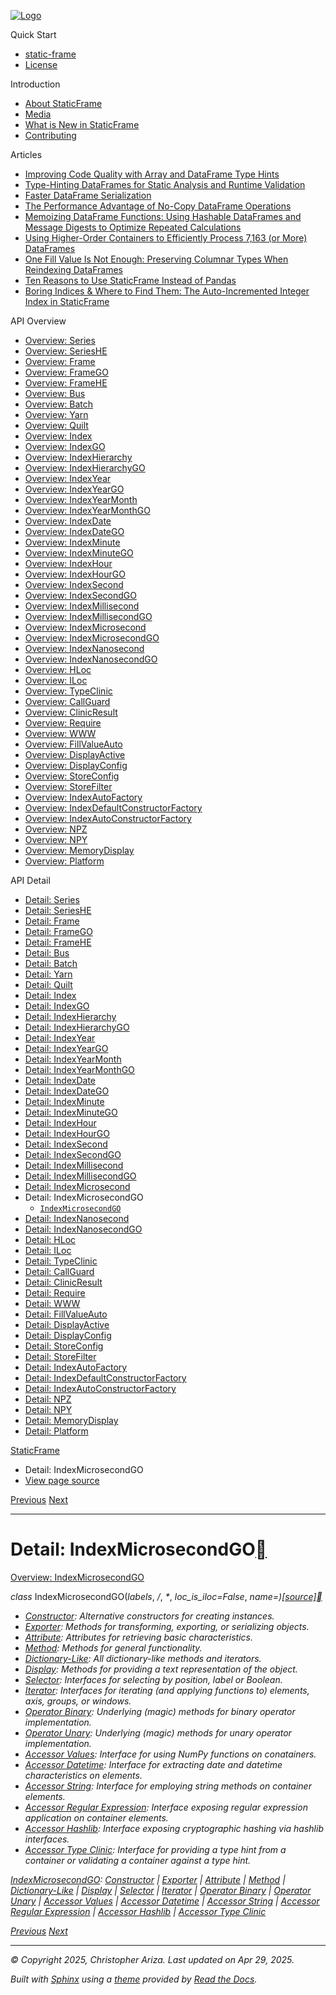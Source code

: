 [![Logo](../_static/sf-logo-web_icon-small.png)](../index.md)

Quick Start

* [static-frame](../readme.md)
* [License](../license.md)

Introduction

* [About StaticFrame](../intro.md)
* [Media](../intro.md#media)
* [What is New in StaticFrame](../new.md)
* [Contributing](../contributing.md)

Articles

* [Improving Code Quality with Array and DataFrame Type Hints](../articles/guard.md)
* [Type-Hinting DataFrames for Static Analysis and Runtime Validation](../articles/ftyping.md)
* [Faster DataFrame Serialization](../articles/serialize.md)
* [The Performance Advantage of No-Copy DataFrame Operations](../articles/no_copy.md)
* [Memoizing DataFrame Functions: Using Hashable DataFrames and Message Digests to Optimize Repeated Calculations](../articles/hash.md)
* [Using Higher-Order Containers to Efficiently Process 7,163 (or More) DataFrames](../articles/uhoc.md)
* [One Fill Value Is Not Enough: Preserving Columnar Types When Reindexing DataFrames](../articles/fill_value.md)
* [Ten Reasons to Use StaticFrame Instead of Pandas](../articles/upgrade.md)
* [Boring Indices & Where to Find Them: The Auto-Incremented Integer Index in StaticFrame](../articles/aiii.md)

API Overview

* [Overview: Series](../api_overview/series.md)
* [Overview: SeriesHE](../api_overview/series_he.md)
* [Overview: Frame](../api_overview/frame.md)
* [Overview: FrameGO](../api_overview/frame_go.md)
* [Overview: FrameHE](../api_overview/frame_he.md)
* [Overview: Bus](../api_overview/bus.md)
* [Overview: Batch](../api_overview/batch.md)
* [Overview: Yarn](../api_overview/yarn.md)
* [Overview: Quilt](../api_overview/quilt.md)
* [Overview: Index](../api_overview/index.md)
* [Overview: IndexGO](../api_overview/index_go.md)
* [Overview: IndexHierarchy](../api_overview/index_hierarchy.md)
* [Overview: IndexHierarchyGO](../api_overview/index_hierarchy_go.md)
* [Overview: IndexYear](../api_overview/index_year.md)
* [Overview: IndexYearGO](../api_overview/index_year_go.md)
* [Overview: IndexYearMonth](../api_overview/index_year_month.md)
* [Overview: IndexYearMonthGO](../api_overview/index_year_month_go.md)
* [Overview: IndexDate](../api_overview/index_date.md)
* [Overview: IndexDateGO](../api_overview/index_date_go.md)
* [Overview: IndexMinute](../api_overview/index_minute.md)
* [Overview: IndexMinuteGO](../api_overview/index_minute_go.md)
* [Overview: IndexHour](../api_overview/index_hour.md)
* [Overview: IndexHourGO](../api_overview/index_hour_go.md)
* [Overview: IndexSecond](../api_overview/index_second.md)
* [Overview: IndexSecondGO](../api_overview/index_second_go.md)
* [Overview: IndexMillisecond](../api_overview/index_millisecond.md)
* [Overview: IndexMillisecondGO](../api_overview/index_millisecond_go.md)
* [Overview: IndexMicrosecond](../api_overview/index_microsecond.md)
* [Overview: IndexMicrosecondGO](../api_overview/index_microsecond_go.md)
* [Overview: IndexNanosecond](../api_overview/index_nanosecond.md)
* [Overview: IndexNanosecondGO](../api_overview/index_nanosecond_go.md)
* [Overview: HLoc](../api_overview/hloc.md)
* [Overview: ILoc](../api_overview/iloc.md)
* [Overview: TypeClinic](../api_overview/type_clinic.md)
* [Overview: CallGuard](../api_overview/call_guard.md)
* [Overview: ClinicResult](../api_overview/clinic_result.md)
* [Overview: Require](../api_overview/require.md)
* [Overview: WWW](../api_overview/www.md)
* [Overview: FillValueAuto](../api_overview/fill_value_auto.md)
* [Overview: DisplayActive](../api_overview/display_active.md)
* [Overview: DisplayConfig](../api_overview/display_config.md)
* [Overview: StoreConfig](../api_overview/store_config.md)
* [Overview: StoreFilter](../api_overview/store_filter.md)
* [Overview: IndexAutoFactory](../api_overview/index_auto_factory.md)
* [Overview: IndexDefaultConstructorFactory](../api_overview/index_default_constructor_factory.md)
* [Overview: IndexAutoConstructorFactory](../api_overview/index_auto_constructor_factory.md)
* [Overview: NPZ](../api_overview/npz.md)
* [Overview: NPY](../api_overview/npy.md)
* [Overview: MemoryDisplay](../api_overview/memory_display.md)
* [Overview: Platform](../api_overview/platform.md)

API Detail

* [Detail: Series](series.md)
* [Detail: SeriesHE](series_he.md)
* [Detail: Frame](frame.md)
* [Detail: FrameGO](frame_go.md)
* [Detail: FrameHE](frame_he.md)
* [Detail: Bus](bus.md)
* [Detail: Batch](batch.md)
* [Detail: Yarn](yarn.md)
* [Detail: Quilt](quilt.md)
* [Detail: Index](index.md)
* [Detail: IndexGO](index_go.md)
* [Detail: IndexHierarchy](index_hierarchy.md)
* [Detail: IndexHierarchyGO](index_hierarchy_go.md)
* [Detail: IndexYear](index_year.md)
* [Detail: IndexYearGO](index_year_go.md)
* [Detail: IndexYearMonth](index_year_month.md)
* [Detail: IndexYearMonthGO](index_year_month_go.md)
* [Detail: IndexDate](index_date.md)
* [Detail: IndexDateGO](index_date_go.md)
* [Detail: IndexMinute](index_minute.md)
* [Detail: IndexMinuteGO](index_minute_go.md)
* [Detail: IndexHour](index_hour.md)
* [Detail: IndexHourGO](index_hour_go.md)
* [Detail: IndexSecond](index_second.md)
* [Detail: IndexSecondGO](index_second_go.md)
* [Detail: IndexMillisecond](index_millisecond.md)
* [Detail: IndexMillisecondGO](index_millisecond_go.md)
* [Detail: IndexMicrosecond](index_microsecond.md)
* Detail: IndexMicrosecondGO
  + [`IndexMicrosecondGO`](#static_frame.IndexMicrosecondGO)
* [Detail: IndexNanosecond](index_nanosecond.md)
* [Detail: IndexNanosecondGO](index_nanosecond_go.md)
* [Detail: HLoc](hloc.md)
* [Detail: ILoc](iloc.md)
* [Detail: TypeClinic](type_clinic.md)
* [Detail: CallGuard](call_guard.md)
* [Detail: ClinicResult](clinic_result.md)
* [Detail: Require](require.md)
* [Detail: WWW](www.md)
* [Detail: FillValueAuto](fill_value_auto.md)
* [Detail: DisplayActive](display_active.md)
* [Detail: DisplayConfig](display_config.md)
* [Detail: StoreConfig](store_config.md)
* [Detail: StoreFilter](store_filter.md)
* [Detail: IndexAutoFactory](index_auto_factory.md)
* [Detail: IndexDefaultConstructorFactory](index_default_constructor_factory.md)
* [Detail: IndexAutoConstructorFactory](index_auto_constructor_factory.md)
* [Detail: NPZ](npz.md)
* [Detail: NPY](npy.md)
* [Detail: MemoryDisplay](memory_display.md)
* [Detail: Platform](platform.md)

[StaticFrame](../index.md)

* Detail: IndexMicrosecondGO
* [View page source](../_sources/api_detail/index_microsecond_go.rst.txt)

[Previous](index_microsecond.md "Detail: IndexMicrosecond")
[Next](index_nanosecond.md "Detail: IndexNanosecond")

---

# Detail: IndexMicrosecondGO[](#detail-indexmicrosecondgo "Link to this heading")

[Overview: IndexMicrosecondGO](../api_overview/index_microsecond_go.md#api-overview-indexmicrosecondgo)

*class* IndexMicrosecondGO(*labels*, */*, *\**, *loc\_is\_iloc=False*, *name=<object object>*)[[source]](../_modules/static_frame/core/index_datetime.md#IndexMicrosecondGO)[](#static_frame.IndexMicrosecondGO "Link to this definition")

* [Constructor](index_microsecond_go-constructor.md#api-detail-indexmicrosecondgo-constructor): Alternative constructors for creating instances.
* [Exporter](index_microsecond_go-exporter.md#api-detail-indexmicrosecondgo-exporter): Methods for transforming, exporting, or serializing objects.
* [Attribute](index_microsecond_go-attribute.md#api-detail-indexmicrosecondgo-attribute): Attributes for retrieving basic characteristics.
* [Method](index_microsecond_go-method.md#api-detail-indexmicrosecondgo-method): Methods for general functionality.
* [Dictionary-Like](index_microsecond_go-dictionary_like.md#api-detail-indexmicrosecondgo-dictionary-like): All dictionary-like methods and iterators.
* [Display](index_microsecond_go-display.md#api-detail-indexmicrosecondgo-display): Methods for providing a text representation of the object.
* [Selector](index_microsecond_go-selector.md#api-detail-indexmicrosecondgo-selector): Interfaces for selecting by position, label or Boolean.
* [Iterator](index_microsecond_go-iterator.md#api-detail-indexmicrosecondgo-iterator): Interfaces for iterating (and applying functions to) elements, axis, groups, or windows.
* [Operator Binary](index_microsecond_go-operator_binary.md#api-detail-indexmicrosecondgo-operator-binary): Underlying (magic) methods for binary operator implementation.
* [Operator Unary](index_microsecond_go-operator_unary.md#api-detail-indexmicrosecondgo-operator-unary): Underlying (magic) methods for unary operator implementation.
* [Accessor Values](index_microsecond_go-accessor_values.md#api-detail-indexmicrosecondgo-accessor-values): Interface for using NumPy functions on conatainers.
* [Accessor Datetime](index_microsecond_go-accessor_datetime.md#api-detail-indexmicrosecondgo-accessor-datetime): Interface for extracting date and datetime characteristics on elements.
* [Accessor String](index_microsecond_go-accessor_string.md#api-detail-indexmicrosecondgo-accessor-string): Interface for employing string methods on container elements.
* [Accessor Regular Expression](index_microsecond_go-accessor_regular_expression.md#api-detail-indexmicrosecondgo-accessor-regular-expression): Interface exposing regular expression application on container elements.
* [Accessor Hashlib](index_microsecond_go-accessor_hashlib.md#api-detail-indexmicrosecondgo-accessor-hashlib): Interface exposing cryptographic hashing via hashlib interfaces.
* [Accessor Type Clinic](index_microsecond_go-accessor_type_clinic.md#api-detail-indexmicrosecondgo-accessor-type-clinic): Interface for providing a type hint from a container or validating a container against a type hint.

[IndexMicrosecondGO](#api-detail-indexmicrosecondgo): [Constructor](index_microsecond_go-constructor.md#api-detail-indexmicrosecondgo-constructor) | [Exporter](index_microsecond_go-exporter.md#api-detail-indexmicrosecondgo-exporter) | [Attribute](index_microsecond_go-attribute.md#api-detail-indexmicrosecondgo-attribute) | [Method](index_microsecond_go-method.md#api-detail-indexmicrosecondgo-method) | [Dictionary-Like](index_microsecond_go-dictionary_like.md#api-detail-indexmicrosecondgo-dictionary-like) | [Display](index_microsecond_go-display.md#api-detail-indexmicrosecondgo-display) | [Selector](index_microsecond_go-selector.md#api-detail-indexmicrosecondgo-selector) | [Iterator](index_microsecond_go-iterator.md#api-detail-indexmicrosecondgo-iterator) | [Operator Binary](index_microsecond_go-operator_binary.md#api-detail-indexmicrosecondgo-operator-binary) | [Operator Unary](index_microsecond_go-operator_unary.md#api-detail-indexmicrosecondgo-operator-unary) | [Accessor Values](index_microsecond_go-accessor_values.md#api-detail-indexmicrosecondgo-accessor-values) | [Accessor Datetime](index_microsecond_go-accessor_datetime.md#api-detail-indexmicrosecondgo-accessor-datetime) | [Accessor String](index_microsecond_go-accessor_string.md#api-detail-indexmicrosecondgo-accessor-string) | [Accessor Regular Expression](index_microsecond_go-accessor_regular_expression.md#api-detail-indexmicrosecondgo-accessor-regular-expression) | [Accessor Hashlib](index_microsecond_go-accessor_hashlib.md#api-detail-indexmicrosecondgo-accessor-hashlib) | [Accessor Type Clinic](index_microsecond_go-accessor_type_clinic.md#api-detail-indexmicrosecondgo-accessor-type-clinic)

[Previous](index_microsecond.md "Detail: IndexMicrosecond")
[Next](index_nanosecond.md "Detail: IndexNanosecond")

---

© Copyright 2025, Christopher Ariza.
Last updated on Apr 29, 2025.

Built with [Sphinx](https://www.sphinx-doc.org/) using a
[theme](https://github.com/readthedocs/sphinx_rtd_theme)
provided by [Read the Docs](https://readthedocs.org).